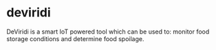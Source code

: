# deviridi
DeViridi is a smart IoT powered tool which can be used to: monitor food storage conditions and determine food spoilage.
